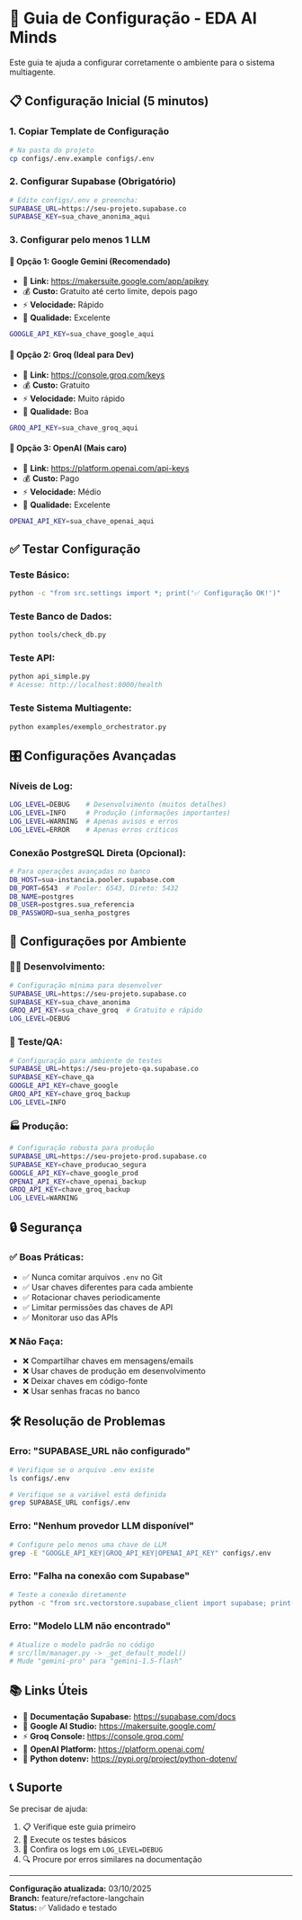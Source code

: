 # 🔧 Guia de Configuração - EDA AI Minds

Este guia te ajuda a configurar corretamente o ambiente para o sistema multiagente.

## 📋 Configuração Inicial (5 minutos)

### 1. **Copiar Template de Configuração**
```bash
# Na pasta do projeto
cp configs/.env.example configs/.env
```

### 2. **Configurar Supabase (Obrigatório)**
```bash
# Edite configs/.env e preencha:
SUPABASE_URL=https://seu-projeto.supabase.co
SUPABASE_KEY=sua_chave_anonima_aqui
```

### 3. **Configurar pelo menos 1 LLM**

#### **🥇 Opção 1: Google Gemini (Recomendado)**
- 🔗 **Link:** https://makersuite.google.com/app/apikey
- 💰 **Custo:** Gratuito até certo limite, depois pago
- ⚡ **Velocidade:** Rápido
- 🎯 **Qualidade:** Excelente

```bash
GOOGLE_API_KEY=sua_chave_google_aqui
```

#### **🥈 Opção 2: Groq (Ideal para Dev)**
- 🔗 **Link:** https://console.groq.com/keys
- 💰 **Custo:** Gratuito
- ⚡ **Velocidade:** Muito rápido
- 🎯 **Qualidade:** Boa

```bash
GROQ_API_KEY=sua_chave_groq_aqui
```

#### **🥉 Opção 3: OpenAI (Mais caro)**
- 🔗 **Link:** https://platform.openai.com/api-keys
- 💰 **Custo:** Pago
- ⚡ **Velocidade:** Médio
- 🎯 **Qualidade:** Excelente

```bash
OPENAI_API_KEY=sua_chave_openai_aqui
```

## ✅ Testar Configuração

### **Teste Básico:**
```bash
python -c "from src.settings import *; print('✅ Configuração OK!')"
```

### **Teste Banco de Dados:**
```bash
python tools/check_db.py
```

### **Teste API:**
```bash
python api_simple.py
# Acesse: http://localhost:8000/health
```

### **Teste Sistema Multiagente:**
```bash
python examples/exemplo_orchestrator.py
```

## 🎛️ Configurações Avançadas

### **Níveis de Log:**
```bash
LOG_LEVEL=DEBUG    # Desenvolvimento (muitos detalhes)
LOG_LEVEL=INFO     # Produção (informações importantes)
LOG_LEVEL=WARNING  # Apenas avisos e erros
LOG_LEVEL=ERROR    # Apenas erros críticos
```

### **Conexão PostgreSQL Direta (Opcional):**
```bash
# Para operações avançadas no banco
DB_HOST=sua-instancia.pooler.supabase.com
DB_PORT=6543  # Pooler: 6543, Direto: 5432
DB_NAME=postgres
DB_USER=postgres.sua_referencia
DB_PASSWORD=sua_senha_postgres
```

## 🚀 Configurações por Ambiente

### **👨‍💻 Desenvolvimento:**
```bash
# Configuração mínima para desenvolver
SUPABASE_URL=https://seu-projeto.supabase.co
SUPABASE_KEY=sua_chave_anonima
GROQ_API_KEY=sua_chave_groq  # Gratuito e rápido
LOG_LEVEL=DEBUG
```

### **🧪 Teste/QA:**
```bash
# Configuração para ambiente de testes
SUPABASE_URL=https://seu-projeto-qa.supabase.co
SUPABASE_KEY=chave_qa
GOOGLE_API_KEY=chave_google
GROQ_API_KEY=chave_groq_backup
LOG_LEVEL=INFO
```

### **🏭 Produção:**
```bash
# Configuração robusta para produção
SUPABASE_URL=https://seu-projeto-prod.supabase.co
SUPABASE_KEY=chave_producao_segura
GOOGLE_API_KEY=chave_google_prod
OPENAI_API_KEY=chave_openai_backup
GROQ_API_KEY=chave_groq_backup
LOG_LEVEL=WARNING
```

## 🔒 Segurança

### **✅ Boas Práticas:**
- ✅ Nunca comitar arquivos `.env` no Git
- ✅ Usar chaves diferentes para cada ambiente
- ✅ Rotacionar chaves periodicamente
- ✅ Limitar permissões das chaves de API
- ✅ Monitorar uso das APIs

### **❌ Não Faça:**
- ❌ Compartilhar chaves em mensagens/emails
- ❌ Usar chaves de produção em desenvolvimento
- ❌ Deixar chaves em código-fonte
- ❌ Usar senhas fracas no banco

## 🛠️ Resolução de Problemas

### **Erro: "SUPABASE_URL não configurado"**
```bash
# Verifique se o arquivo .env existe
ls configs/.env

# Verifique se a variável está definida
grep SUPABASE_URL configs/.env
```

### **Erro: "Nenhum provedor LLM disponível"**
```bash
# Configure pelo menos uma chave de LLM
grep -E "GOOGLE_API_KEY|GROQ_API_KEY|OPENAI_API_KEY" configs/.env
```

### **Erro: "Falha na conexão com Supabase"**
```bash
# Teste a conexão diretamente
python -c "from src.vectorstore.supabase_client import supabase; print(supabase.table('embeddings').select('id').limit(1).execute())"
```

### **Erro: "Modelo LLM não encontrado"**
```bash
# Atualize o modelo padrão no código
# src/llm/manager.py -> _get_default_model()
# Mude "gemini-pro" para "gemini-1.5-flash"
```

## 📚 Links Úteis

- 📖 **Documentação Supabase:** https://supabase.com/docs
- 🤖 **Google AI Studio:** https://makersuite.google.com/
- ⚡ **Groq Console:** https://console.groq.com/
- 🧠 **OpenAI Platform:** https://platform.openai.com/
- 🐍 **Python dotenv:** https://pypi.org/project/python-dotenv/

## 📞 Suporte

Se precisar de ajuda:
1. 📋 Verifique este guia primeiro
2. 🧪 Execute os testes básicos
3. 📝 Confira os logs em `LOG_LEVEL=DEBUG`
4. 🔍 Procure por erros similares na documentação

---

**Configuração atualizada:** 03/10/2025  
**Branch:** feature/refactore-langchain  
**Status:** ✅ Validado e testado